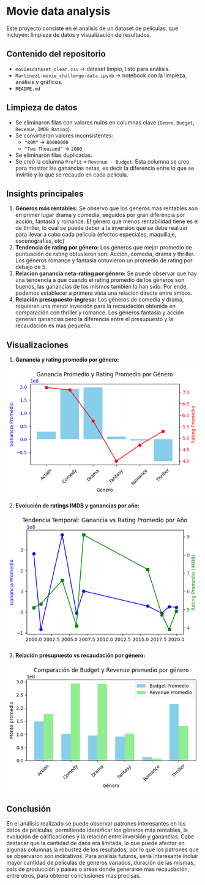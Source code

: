 # Movie data analysis

Este proyecto consiste en el analisis de un dataset de películas, que incluyen: limpieza de datos y visualización de resultados.

## Contenido del repositorio
- `moviesdataset_clean.csv` → dataset limpio, listo para análisis.
- `MartinezL-movie_challenge-data.ipynb` → notebook con la limpieza, análisis y gráficos.
- `README.md`

## Limpieza de datos
- Se eliminaron filas con valores nulos en columnas clave (`Genre`, `Budget`, `Revenue`, `IMDB_Rating`).
- Se convirtieron valores inconsistentes:
  - `"80M"` → `80000000`
  - `"Two Thousand"` → `2000`
- Se eliminaron filas duplicadas.
- Se creó la columna `Profit` = `Revenue - Budget`. Esta columna se creo para mostrar las ganancias netas, es decir la diferencia entre lo que se invirtio y lo que se recaudo en cada pelicula.

## Insights principales
1. **Géneros más rentables:** Se observo que los generos mas rentables son en primer lugar drama y comedia, seguidos por gran diferencia por acción, fantasia y romance. El género que menos rentabilidad tiene es el de thriller, lo cual se puede deber a la inversión que se debe realizar para llevar a cabo cada pelicula (efectos especiales, maquillaje, escenografías, etc)
2. **Tendencia de rating por género:** Los géneros que mejor promedio de puntuación de rating obtuvieron son: Acción, comedia, drama y thriller. Los géneros romance y fantasia obtuvieron un promedio de rating por debajo de 5.
3. **Relacion ganancia neta-rating por género:** Se puede observar que hay una tendencia a que cuando el rating promedio de los géneros son buenos, las ganancias de los mismos también lo han sido. Por ende, podemos establecer a primera vista una relacion directa entre ambos.
4. **Relación presupuesto–ingreso:** Los géneros de comedia y drama, requieren una menor inversión para la recaudación obtenida en comparación con thriller y romance. Los géneros fantasia y acción generan ganancias pero la diferencia entre el presupuesto y la recaudación es mas pequeña.

## Visualizaciones
1. **Ganancia y rating promedio por género:**

![Ganancia y Rating promedio por genero](ganancia_rating_por_genero.png)
   
2. **Evolución de ratings IMDB y ganancias por año:**

![Evolución de ratings y ganancias por año](evolucion_ganancia_rating_por_anio.png)
   
3. **Relación presupuesto vs recaudación por género:**

![Relación presupuesto vs recaudación por género](comparacion_inversionvsrecaudacion_por_genero.png)


## Conclusión
En el análisis realizado se puede observar patrones interesantes en los datos de películas, permitiendo identificar los géneros más rentables, la evolución de calificaciones y la relación entre inversión y ganancias.
Cabe destacar que la cantidad de daos era limitada, lo que puede afectar en algunas columnas la robustez de los resultados, por lo que los patrones que se observaron son indicativos.
Para analisis futuros, sería interesante incluir mayor cantidad de peliculas de generos variados, duración de las mismas, país de producción y paises o areas donde generaron mas recaudación, entre otros, para obtener conclusiones mas precisas.
